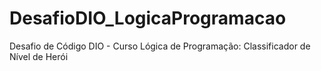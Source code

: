 # DesafioDIO_LogicaProgramacao
Desafio de Código DIO - Curso Lógica de Programação: Classificador de Nível de Herói

